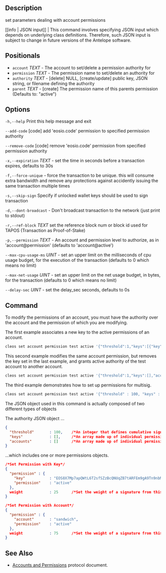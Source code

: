 ## Description
set parameters dealing with account permissions

[[info | JSON input]]
| This command involves specifying JSON input which depends on underlying class definitions. Therefore, such JSON input is subject to change in future versions of the Antelope software.

## Positionals
- `account` _TEXT_ - The account to set/delete a permission authority for
- `permission` _TEXT_ - The permission name to set/delete an authority for
- `authority` _TEXT_ - [delete] NULL, [create/update] public key, JSON string, or filename defining the authority
- `parent` _TEXT_ - [create] The permission name of this parents permission (Defaults to: "active")
## Options

`-h,--help` Print this help message and exit

`--add-code` [code] add 'eosio.code' permission to specified permission authority

`--remove-code` [code] remove 'eosio.code' permission from specified permission authority

`-x,--expiration` _TEXT_ - set the time in seconds before a transaction expires, defaults to 30s

`-f,--force-unique` - force the transaction to be unique. this will consume extra bandwidth and remove any protections against accidently issuing the same transaction multiple times

`-s,--skip-sign` Specify if unlocked wallet keys should be used to sign transaction

`-d,--dont-broadcast` - Don't broadcast transaction to the network (just print to stdout)

`-r,--ref-block` _TEXT_         set the reference block num or block id used for TAPOS (Transaction as Proof-of-Stake)

`-p,--permission`  _TEXT_ - An account and permission level to authorize, as in 'account@permission' (defaults to 'account@active')

`--max-cpu-usage-ms` _UINT_ - set an upper limit on the milliseconds of cpu usage budget, for the execution of the transaction (defaults to 0 which means no limit)

`--max-net-usage` _UINT_ - set an upper limit on the net usage budget, in bytes, for the transaction (defaults to 0 which means no limit)

`--delay-sec` _UINT_ - set the delay_sec seconds, defaults to 0s

## Command
To modify the permissions of an account, you must have the authority over the account and the permission of which you are modifying.

The first example associates a new key to the active permissions of an account.

```sh
cleos set account permission test active '{"threshold":1,"keys":[{"key":"EOS8X7Mp7apQWtL6T2sfSZzBcQNUqZB7tARFEm9gA9Tn9nbMdsvBB","weight":1}],"accounts":[{"permission":{"actor":"acc2","permission":"active"},"weight":50}]}' owner
```
This second example modifies the same account permission, but removes the key set in the last example, and grants active authority of the test account to another account.

```sh
cleos set account permission test active '{"threshold":1,"keys":[],"accounts":[{"permission":{"actor":"acc1","permission":"active"},"weight":50},{"permission":{"actor":"sandwich","permission":"active"},"weight":1}]}' owner
```

The third example demonstrates how to set up permissions for multisig.

```sh
cleos set account permission test active '{"threshold" : 100, "keys" : [{"key":"EOS8X7Mp7apQWtL6T2sfSZzBcQNUqZB7tARFEm9gA9Tn9nbMdsvBB","weight":25}], "accounts" : [{"permission":{"actor":"sandwich","permission":"active"},"weight":75}]}' owner
```
The JSON object used in this command is actually composed of two different types of objects

The authority JSON object ...

```json
{
  "threshold"       : 100,    /*An integer that defines cumulative signature weight required for authorization*/
  "keys"            : [],     /*An array made up of individual permissions defined with an EOS PUBLIC KEY*/
  "accounts"        : []      /*An array made up of individual permissions defined with an EOS ACCOUNT*/
}
```
...which includes one or more permissions objects.

```json
/*Set Permission with Key*/
{
  "permission" : {
    "key"           : "EOS8X7Mp7apQWtL6T2sfSZzBcQNUqZB7tARFEm9gA9Tn9nbMdsvBB",
    "permission"    : "active"
  },
  weight            : 25      /*Set the weight of a signature from this permission*/
}

/*Set Permission with Account*/
{
  "permission" : {
    "account"       : "sandwich",
    "permission"    : "active"
  },
  weight            : 75      /*Set the weight of a signature from this permission*/
}
```

## See Also
- [Accounts and Permissions](/protocol-guides/04_accounts_and_permissions.md) protocol document.
